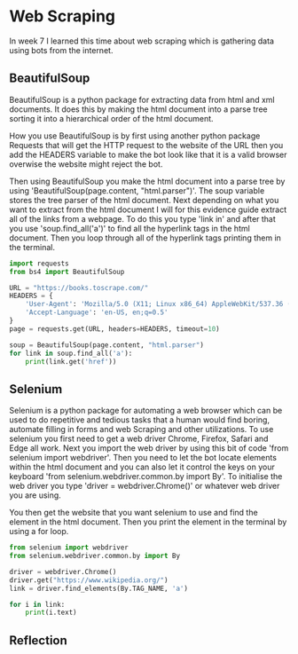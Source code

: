 # Web Scraping
In week 7 I learned this time about web scraping which is gathering data using bots from the internet.

## BeautifulSoup
BeautifulSoup is a python package for extracting data from html and xml documents. It does this by making the html document into a parse tree sorting it into a hierarchical order of the html document.

How you use BeautifulSoup is by first using another python package Requests that will get the HTTP request to the website of the URL then you add the HEADERS variable to make the bot look like that it is a valid browser overwise the website might reject the bot. 

Then using BeautifulSoup you make the html document into a parse tree by using 'BeautifulSoup(page.content, "html.parser")'. The soup variable stores the tree parser of the html document. Next depending on what you want to extract from the html document I will for this evidence guide extract all of the links from a webpage. To do this you type 'link in' and after that you use 'soup.find_all('a')' to find all the hyperlink tags in the html document. Then you loop through all of the hyperlink tags printing them in the terminal.

```python
import requests
from bs4 import BeautifulSoup

URL = "https://books.toscrape.com/"
HEADERS = {
    'User-Agent': 'Mozilla/5.0 (X11; Linux x86_64) AppleWebKit/537.36 (KHTML, like Gecko) Chrome/66.0.3359.181 Safari/537.36',
    'Accept-Language': 'en-US, en;q=0.5'
}
page = requests.get(URL, headers=HEADERS, timeout=10)

soup = BeautifulSoup(page.content, "html.parser")
for link in soup.find_all('a'):
    print(link.get('href'))
```

## Selenium 
Selenium is a python package for automating a web browser which can be used to do repetitive and tedious tasks that a human would find boring, automate filling in forms and web Scraping and other utilizations. To use selenium you first need to get a web driver Chrome, Firefox, Safari and Edge all work. Next you import the web driver by using this bit of code 'from selenium import webdriver'. Then you need to let the bot locate elements within the html document and you can also let it control the keys on your keyboard 'from selenium.webdriver.common.by import By'. To initialise the web driver you type 'driver = webdriver.Chrome()' or whatever web driver you are using. 

You then get the website that you want selenium to use and find the element in the html document. Then you print the element in the terminal by using a for loop.

```python
from selenium import webdriver
from selenium.webdriver.common.by import By

driver = webdriver.Chrome()
driver.get("https://www.wikipedia.org/")
link = driver.find_elements(By.TAG_NAME, 'a') 

for i in link: 
    print(i.text)
```

## Reflection
